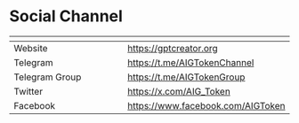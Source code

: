# Social Channel



<table data-header-hidden><thead><tr><th width="189"></th><th></th></tr></thead><tbody><tr><td>Website</td><td><a href="https://gptcreator.org/">https://gptcreator.org</a></td></tr><tr><td>Telegram</td><td><a href="https://t.me/AIGTokenChannel">https://t.me/AIGTokenChannel</a></td></tr><tr><td>Telegram Group</td><td><a href="https://t.me/AIGTokenGroup">https://t.me/AIGTokenGroup</a></td></tr><tr><td>Twitter</td><td><a href="https://x.com/AIG_Token">https://x.com/AIG_Token</a></td></tr><tr><td>Facebook</td><td><a href="https://www.facebook.com/AIGToken">https://www.facebook.com/AIGToken</a></td></tr></tbody></table>
